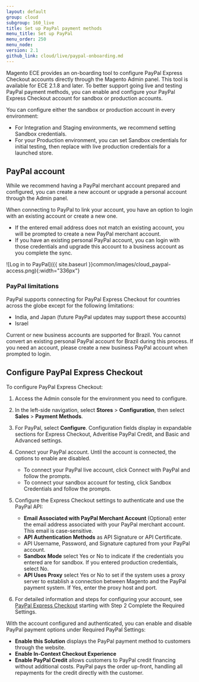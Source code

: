 ```yaml
---
layout: default
group: cloud
subgroup: 160_live
title: Set up PayPal payment methods
menu_title: Set up PayPal
menu_order: 250
menu_node:
version: 2.1
github_link: cloud/live/paypal-onboarding.md
---
```


Magento ECE provides an on-boarding tool to configure PayPal Express Checkout accounts directly through the Magento Admin panel. This tool is available for ECE 2.1.8 and later. To better support going live and testing PayPal payment methods, you can enable and configure your PayPal Express Checkout account for sandbox or production accounts.

You can configure either the sandbox or production account in every environment:

* For Integration and Staging environments, we recommend setting Sandbox credentials.
* For your Production environment, you can set Sandbox credentials for initial testing, then replace with live production credentials for a launched store.

## PayPal account

While we recommend having a PayPal merchant account prepared and configured, you can create a new account or upgrade a personal account through the Admin panel.

When connecting to PayPal to link your account, you have an option to login with an existing account or create a new one.

* If the entered email address does not match an existing account, you will be prompted to create a new PayPal merchant account.
* If you have an existing personal PayPal account, you can login with those credentials and upgrade this account to a business account as you complete the sync.

![Log in to PayPal]({{ site.baseurl }}common/images/cloud_paypal-access.png){:width="336px"}

### PayPal limitations

PayPal supports connecting for PayPal Express Checkout for countries across the globe except for the following limitations:

* India, and Japan (future PayPal updates may support these accounts)
* Israel

Current or new business accounts are supported for Brazil. You cannot convert an existing personal PayPal account for Brazil during this process. If you need an account, please create a new business PayPal account when prompted to login.

## Configure PayPal Express Checkout

To configure PayPal Express Checkout:

1. Access the Admin console for the environment you need to configure.
2. In the left-side navigation, select __Stores__ > __Configuration__, then select __Sales__ > __Payment Methods__.
3. For PayPal, select __Configure__. Configuration fields display in expandable sections for Express Checkout, Adveritise PayPal Credit, and Basic and Advanced settings.
4. Connect your PayPal account. Until the account is connected, the options to enable are disabled.

    * To connect your PayPal live account, click Connect with PayPal and follow the prompts.
    * To connect your sandbox account for testing, click Sandbox Credentials and follow the prompts.

5. Configure the Express Checkout settings to authenticate and use the PayPal API:

    * __Email Associated with PayPal Merchant Account__ (Optional) enter the email address associated with your PayPal merchant account. This email is case-sensitive.
    * __API Authentication Methods__ as API Signature or API Certificate.
    * API Username, Password, and Signature captured from your PayPal account.
    * __Sandbox Mode__ select Yes or No to indicate if the credentials you entered are for sandbox. If you entered production credentials, select No.
    * __API Uses Proxy__ select Yes or No to set if the system uses a proxy server to establish a connection between Magento and the PayPal payment system. If Yes, enter the proxy host and port.
6. For detailed information and steps for configuring your account, see [PayPal Express Checkout](http://docs.magento.com/m2/ce/user_guide/payment/paypal-express-checkout.html) starting with Step 2 Complete the Required Settings.


With the account configured and authenticated, you can enable and disable PayPal payment options under Required PayPal Settings:

* __Enable this Solution__ displays the PayPal payment method to customers through the website.
* __Enable In-Context Checkout Experience__
* __Enable PayPal Credit__ allows customers to PayPal credit financing without additional costs. PayPal pays the order up-front, handling all repayments for the credit directly with the customer.
